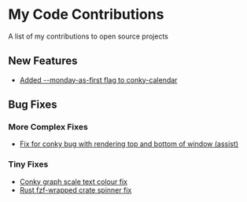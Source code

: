 # My Code Contributions

A list of my contributions to open source projects

## New Features

* [Added --monday-as-first flag to conky-calendar](https://github.com/michaelnoguera/conky-calendar/pull/1)

## Bug Fixes

### More Complex Fixes

* [Fix for conky bug with rendering top and bottom of window (assist)](https://github.com/brndnmtthws/conky/pull/1987)

### Tiny Fixes

* [Conky graph scale text colour fix](https://github.com/brndnmtthws/conky/pull/1957)
* [Rust fzf-wrapped crate spinner fix](https://github.com/danielronalds/fzf-wrapped/pull/2)
